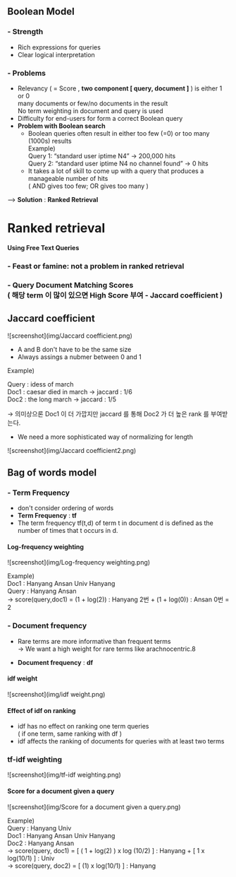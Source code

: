 Boolean Model
----
### - Strength
- Rich expressions for queries
- Clear logical interpretation

### - Problems
- Relevancy ( = Score , **two component [ query, document ]** ) is either 1 or 0<br>many documents or few/no documents in the result<br>No term weighting in document and query is used- Difficulty for end-users for form a correct Boolean query
- **Problem with Boolean search**
	- Boolean queries often result in either too few (=0) or too many (1000s) results<br>Example)<br>Query 1: “standard user iptime N4” → 200,000 hits<br>Query 2: “standard user iptime N4 no channel found” → 0 hits
	- It takes a lot of skill to come up with a query that produces a manageable number of hits<br>( AND gives too few; OR gives too many )


--> **Solution** : **Ranked Retrieval**

Ranked retrieval
======
**Using Free Text Queries**
### - Feast or famine: not a problem in ranked retrieval

### - Query Document Matching Scores<br>( 해당 term 이 많이 있으면 High Score 부여 - Jaccard coefficient )


Jaccard coefficient
-----
![screenshot](img/Jaccard coefficient.png)

- A and B don't have to be the same size
- Always assings a nubmer between 0 and 1

Example)

Query : idess of march<br>
Doc1 : caesar died in march → jaccard : 1/6<br>
Doc2 : the long march → jaccard : 1/5<br>

→ 의미상으론 Doc1 이 더 가깝지만 jaccard 를 통해 Doc2 가 더 높은 rank 를 부여받는다.

- We need a more sophisticated way of normalizing for length

![screenshot](img/Jaccard coefficient2.png)

Bag of words model
-----
### - Term Frequency

- don't consider ordering of words
- **Term Frequency** : **tf**
- The term frequency tf(t,d) of term t in document d is defined as the number of times that t occurs in d.

#### Log-frequency weighting

![screenshot](img/Log-frequency weighting.png)

Example)<br>
Doc1 : Hanyang Ansan Univ Hanyang<br>
Query : Hanyang Ansan<br>
→ score(query,doc1) = (1 + log(2)) : Hanyang 2번  + (1 + log(0)) : Ansan 0번 = 2

### - Document frequency

- Rare terms are more informative than frequent terms<br>
	→ We want a high weight for rare terms like arachnocentric.8
	
- **Document frequency** : **df**

#### idf weight

![screenshot](img/idf weight.png)


#### Effect of idf on ranking

- idf has no effect on ranking one term queries<br>( if one term, same ranking with df )
- idf affects the ranking of documents for queries with at least two terms


### tf-idf weighting

![screenshot](img/tf-idf weighting.png)

#### Score for a document given a query

![screenshot](img/Score for a document given a query.png)

Example)<br>
Query : Hanyang Univ<br>
Doc1 : Hanyang Ansan Univ Hanyang<br>
Doc2 : Hanyang Ansan<br>
→ score(query, doc1) = [ ( 1 + log(2) ) x log (10/2) ] : Hanyang + [ 1 x log(10/1) ] : Univ<br>
→ score(query, doc2) = [ (1) x log(10/1) ] : Hanyang<br>

	
